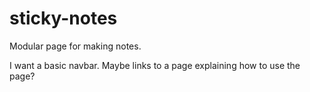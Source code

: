 # sticky-notes
Modular page for making notes. 

I want a basic navbar. Maybe links to a page explaining how to use the page?